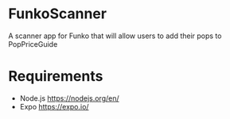 # FunkoScanner
A scanner app for Funko that will allow users to add their pops to PopPriceGuide

# Requirements
- Node.js https://nodejs.org/en/
- Expo https://expo.io/

